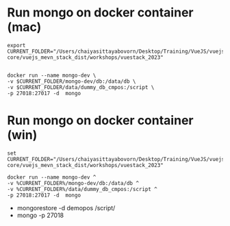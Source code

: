 # Run mongo on docker container (mac)

```
export CURRENT_FOLDER="/Users/chaiyasittayabovorn/Desktop/Training/VueJS/vuejs-core/vuejs_mevn_stack_dist/workshops/vuestack_2023"


docker run --name mongo-dev \
-v $CURRENT_FOLDER/mongo-dev/db:/data/db \
-v $CURRENT_FOLDER/data/dummy_db_cmpos:/script \
-p 27018:27017 -d  mongo
```

# Run mongo on docker container (win)

```
set CURRENT_FOLDER="/Users/chaiyasittayabovorn/Desktop/Training/VueJS/vuejs-core/vuejs_mevn_stack_dist/workshops/vuestack_2023"

docker run --name mongo-dev ^
-v %CURRENT_FOLDER%/mongo-dev/db:/data/db ^
-v %CURRENT_FOLDER%/data/dummy_db_cmpos:/script ^
-p 27018:27017 -d  mongo
```

- mongorestore -d demopos /script/
- mongo -p 27018
